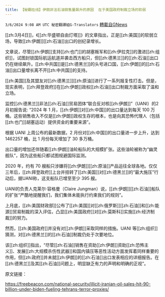 ```yaml
---
title: 【秘翻在线】伊朗非法石油销售量飙升的原因  在于美国政府制裁立场的软弱
---
```

`3/6/2024 9:08 AM UTC 秘密翻譯組G-Translators` [轉載自GNews](https://gnews.org/articles/2369982)

[[zh:3月4日]]，《[[zh:华盛顿自由灯塔]]》的文章指出，正是[[zh:美国]]的软弱立场，导致[[zh:伊朗]][[zh:石油]]出口的创纪录增长。

文章说，尽管[[zh:伊朗]]支持[[zh:也门]]的胡塞叛军和[[zh:伊拉克]]的激进[[zh:组织]]，试图封锁国际航运航道并袭击西方船只，但[[zh:德黑兰]]的[[zh:石油]]出口仍在继续飙升。[[zh:中共国]]是[[zh:德黑兰]]的头号进口国，[[zh:伊朗]]的[[zh:石油]]出口量增长离不开[[zh:中共国]]的支持。

[[zh:美国]]及其盟友对[[zh:德黑兰]][[zh:原油]]进行了一系列报复性打击。但是，现实表明，[[zh:拜登政府]]在[[zh:伊朗]]政权[[zh:石油]]出口制裁方面采取了温和立场。

监控[[zh:德黑兰]]非法[[zh:石油]]贸易团体“联合反对核[[zh:伊朗]]”（UANI）的2 月初报告说: “2024 年 1 月，[[zh:伊朗]]对[[zh:中国]]的出口量达到每天 100 万桶。这些销售收入不仅是[[zh:伊朗]]政权生存的根本，也是向其恐怖代理人（包括[[zh:也门]]胡塞运动）提供资金的重要来源”。

根据 UANI 上周公布的最新数据，2 月份对[[zh:中国]]的出口量进一步上升，达到 1462257 桶，比 1 月份每天增加了 30 多万桶。

出口量的增加还伴随着[[zh:伊朗]]油轮船队的大规模扩张。这些油轮被称为“幽灵舰队”，因为这些船只都试图规避国际监测。

2020 年，约有 70 艘船只涉嫌将[[zh:伊朗]][[zh:原油]]产品运往全球各地。仅仅三年后，[[zh:拜登政府]]上台并扭转了[[zh:美国]]对[[zh:德黑兰]]的“最大施压”行动后，据UANI称，这支船队已增至至少 395 艘。

UANI的负责人克莱尔·容格曼（Claire Jungman）说，[[zh:伊朗]][[zh:石油]]船队的扩张“严酷地提醒我们，我们集体未能执行约束我们的规则”。

上月底，[[zh:美国财政部]]公布了[[zh:美国]]对[[zh:俄罗斯]][[zh:石油]]和[[zh:能源]]贸易制裁的深入评估，凸显[[zh:美国政府]]对[[zh:莫斯科]]实施[[zh:经济制裁]]的努力。

然而，[[zh:美国政府]]并没有对[[zh:伊朗]]采取同样的措施。UANI 等[[zh:组织]]猜测，对[[zh:德黑兰]]的[[zh:石油]]制裁仍处于次要地位。

该[[zh:组织]]指出，“尽管[[zh:石油]]销售在资助[[zh:伊朗]]资助[[zh:恐怖主义]]、发展[[zh:大规模杀伤性武器]]和国内镇压等恶性活动方面发挥着同样重要的作用，但[[zh:政府]]并未就[[zh:伊朗]]的[[zh:石油]]出口发表相应的详细报告。在[[zh:德黑兰]]及其[[zh:石油]]问题上，明显缺乏有力的声明和明确的正视”。

原文链接：

https://freebeacon.com/national-security/illicit-iranian-oil-sales-hit-90-billion-under-biden-fueling-tehrans-terror-proxies/
